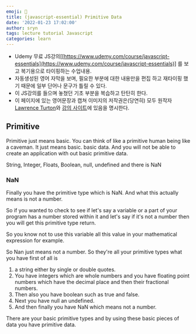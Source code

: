 ```yaml
---
emoji: 📑
title: (javascript-essential) Primitive Data
date: '2022-01-23 17:02:00'
author: sryn
tags: lecture tutorial Javascript
categories: learn
---
```


- Udemy 무료 JS강의[[https://www.udemy.com/course/javascript-essentials](https://www.udemy.com/course/javascript-essentials)] 를 보고 복기용으로 타이핑하는 수업내용.
- 자동생성된 영어 자막을 보며, 필요한 부분에 대한 내용만을 편집 하고 재타이핑 했기 때문에 일부 단어나 문구가 틀릴 수 있다.
- 이 JS강의를 들으며 놓쳤던 기초 부분을 복습하고 탄탄히 한다.
- 이 페이지에 있는 영어문장과 캡쳐 이미지의 저작권은(당연히) 모두 원작자 [Lawrence Turton](https://www.udemy.com/user/lawrenceturton/)와 [강의 사이트](https://www.udemy.com/course/javascript-essentials)에 있음을 명시한다.

## Primitive

Primitive just means basic. You can think of like a primitive human being like a caveman. It just means basic. basic data. And you will not be able to create an application with out basic primitive data.

String, Integer, Floats, Boolean, null, undefined and there is NaN

### NaN

Finally you have the primitive type which is NaN. And what this actually means is not a number.

So if you wanted to check to see if let's say a variable or a part of your program has a number stored within it and let's say if it's not a number then you will get this primitive type return.

So you know not to use this variable all this value in your mathematical expression for example.

So Nan just means not a number.
So they're all your primitive types what you have first of all is

1. a string either by single or double quotes.
2. You have integers which are whole numbers and you have floating point numbers which have the decimal place and then their fractional numbers.
3. Then also you have boolean such as true and false.
4. Next you have null an undefined.
5. And then finally you have NaN which means not a number.

There are your basic primitive types and by using these basic pieces of data you have primitive data.

```toc

```
